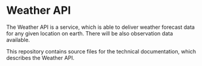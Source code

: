 
# Weather API
The Weather API is a service, which is able to deliver weather forecast data for any given location on earth. There will be also observation data available.

This repository contains source files for the technical documentation, which describes the Weather API.
